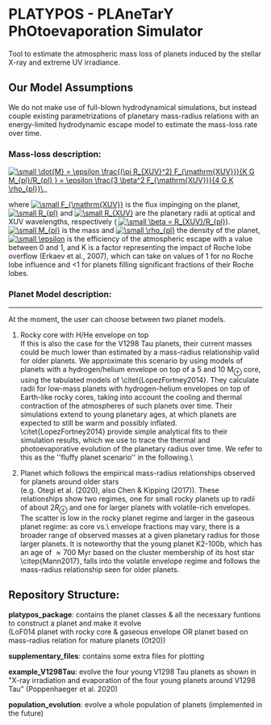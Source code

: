 # PLATYPOS - PLAneTarY PhOtoevaporation Simulator
Tool to estimate the atmospheric mass loss of planets induced by the stellar X-ray and extreme UV irradiance. 


## Our Model Assumptions
We do not make use of full-blown hydrodynamical simulations, but instead couple existing parametrizations of planetary mass-radius relations with an energy-limited hydrodynamic escape model to estimate the mass-loss rate over time.

### Mass-loss description: <br> 
<a href="https://www.codecogs.com/eqnedit.php?latex=\small&space;\dot{M}&space;=&space;\epsilon&space;\frac{(\pi&space;R_{XUV}^2)&space;F_{\mathrm{XUV}}}{K&space;G&space;M_{pl}/R_{pl}&space;}&space;=&space;\epsilon&space;\frac{3&space;\beta^2&space;F_{\mathrm{XUV}}}{4&space;G&space;K&space;\rho_{pl}}\,," target="_blank"><img src="https://latex.codecogs.com/gif.latex?\small&space;\dot{M}&space;=&space;\epsilon&space;\frac{(\pi&space;R_{XUV}^2)&space;F_{\mathrm{XUV}}}{K&space;G&space;M_{pl}/R_{pl}&space;}&space;=&space;\epsilon&space;\frac{3&space;\beta^2&space;F_{\mathrm{XUV}}}{4&space;G&space;K&space;\rho_{pl}}\,," title="\small \dot{M} = \epsilon \frac{(\pi R_{XUV}^2) F_{\mathrm{XUV}}}{K G M_{pl}/R_{pl} } = \epsilon \frac{3 \beta^2 F_{\mathrm{XUV}}}{4 G K \rho_{pl}}\,," /></a>

where 
<a href="https://www.codecogs.com/eqnedit.php?latex=\small&space;F_{\mathrm{XUV}}" target="_blank"><img src="https://latex.codecogs.com/gif.latex?\small&space;F_{\mathrm{XUV}}" title="\small F_{\mathrm{XUV}}" /></a>
is the flux impinging on the planet, 
<a href="https://www.codecogs.com/eqnedit.php?latex=\small&space;R_{pl}" target="_blank"><img src="https://latex.codecogs.com/gif.latex?\small&space;R_{pl}" title="\small R_{pl}" /></a>
and 
<a href="https://www.codecogs.com/eqnedit.php?latex=\small&space;R_{XUV}" target="_blank"><img src="https://latex.codecogs.com/gif.latex?\small&space;R_{XUV}" title="\small R_{XUV}" /></a>
are the planetary radii at optical and XUV wavelengths, respectively (
<a href="https://www.codecogs.com/eqnedit.php?latex=\small&space;\beta&space;=&space;R_{XUV}/R_{pl}" target="_blank"><img src="https://latex.codecogs.com/gif.latex?\small&space;\beta&space;=&space;R_{XUV}/R_{pl}" title="\small \beta = R_{XUV}/R_{pl}" /></a>).
<a href="https://www.codecogs.com/eqnedit.php?latex=\small&space;M_{pl}" target="_blank"><img src="https://latex.codecogs.com/gif.latex?\small&space;M_{pl}" title="\small M_{pl}" /></a>
is the mass and 
<a href="https://www.codecogs.com/eqnedit.php?latex=\small&space;\rho_{pl}" target="_blank"><img src="https://latex.codecogs.com/gif.latex?\small&space;\rho_{pl}" title="\small \rho_{pl}" /></a>
the density of the planet, 
<a href="https://www.codecogs.com/eqnedit.php?latex=\small&space;\epsilon" target="_blank"><img src="https://latex.codecogs.com/gif.latex?\small&space;\epsilon" title="\small \epsilon" /></a>
is the efficiency of the atmospheric escape with a value between 0 and 1, and K is a factor representing the impact of Roche lobe overflow (Erkaev et al., 2007), which can take on values of 1 for no Roche lobe influence and <1 for planets filling significant fractions of their Roche lobes.


### Planet Model description: <br>
-------------------------
At the moment, the user can choose between two planet models.

1. Rocky core with H/He envelope on top <br>
If this is also the case for the V1298 Tau planets, their current masses could be much lower than estimated by a mass-radius relationship valid for older planets. We approximate this scenario by using models of planets with a hydrogen/helium envelope on top of a 5 and 10 M$_\oplus$ core, using the tabulated models of \citet{LopezFortney2014}. They calculate radii for low-mass planets with hydrogen-helium envelopes on top of Earth-like rocky cores, taking into account the cooling and thermal contraction of the atmospheres of such planets over time. Their simulations extend to young planetary ages, at which planets are expected to still be warm and possibly inflated. \citet{LopezFortney2014} provide simple analytical fits to their simulation results, which we use to trace the thermal and photoevaporative evolution of the planetary radius over time. We refer to this as the ''fluffy planet scenario'' in the following.\\

1. Planet which follows the empirical mass-radius relationships observed for planets around older stars <br>
(e.g. Otegi et al. (2020), also Chen & Kipping (2017)). These relationships show two regimes, one for small rocky planets up to radii of about $2R_\oplus$ and one for larger planets with volatile-rich envelopes. The scatter is low in the rocky planet regime and larger in the gaseous planet regime: as core vs.\ envelope fractions may vary, there is a broader range of observed masses at a given planetary radius for those larger planets. It is noteworthy that the young planet K2-100b, which has an age of $\approx 700$ Myr based on the cluster membership of its host star \citep{Mann2017}, falls into the volatile envelope regime and follows the mass-radius relationship seen for older planets.



## Repository Structure:

**platypos_package**: contains the planet classes & all the necessary funtions to construct a planet and make it evolve <br>
                      (LoF014 planet with rocky core & gaseous envelope OR planet based on mass-radius relation for mature planets (Ot20))

**supplementary_files**: contains some extra files for plotting

**example_V1298Tau**: evolve the four young V1298 Tau planets as shown in "X-ray irradiation and evaporation of the four young planets around V1298 Tau" (Poppenhaeger et al. 2020)

**population_evolution**: evolve a whole population of planets (implemented in the future)
